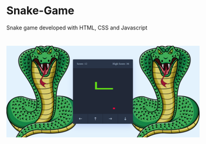 # Snake-Game
Snake game developed with HTML, CSS and Javascript


#
![](./assets/screenshot-game.png)
